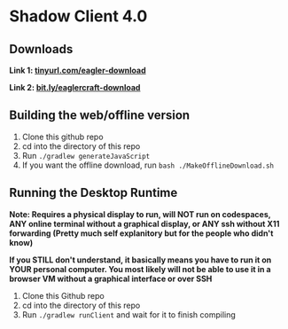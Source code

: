 # Shadow Client 4.0

## Downloads

**Link 1: [tinyurl.com/eagler-download](https://tinyurl.com/eagler-download)**

**Link 2: [bit.ly/eaglercraft-download](https://bit.ly/eaglercraft-download)**

## Building the web/offline version

1. Clone this github repo
2. cd into the directory of this repo
3. Run `./gradlew generateJavaScript`
4. If you want the offline download, run `bash ./MakeOfflineDownload.sh`

## Running the Desktop Runtime

**Note: Requires a physical display to run, will NOT run on codespaces, ANY online terminal without a graphical display, or ANY ssh without X11 forwarding (Pretty much self explanitory but for the people who didn't know)**

**If you STILL don't understand, it basically means you have to run it on YOUR personal computer. You most likely will not be able to use it in a browser VM without a graphical interface or over SSH**

1. Clone this Github repo
2. cd into the directory of this repo
3. Run `./gradlew runClient` and wait for it to finish compiling
